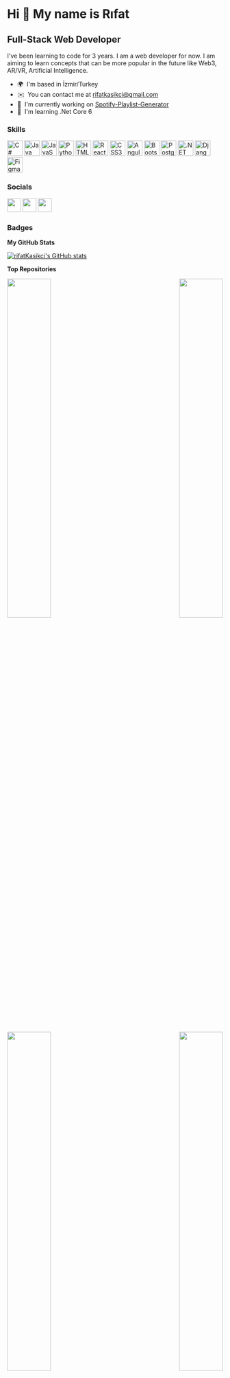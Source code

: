 Hi 👋 My name is Rıfat
======================

Full-Stack Web Developer
------------------------

I've been learning to code for 3 years. I am a web developer for now. I am aiming to learn concepts that can be more popular in the future like Web3, AR/VR, Artificial Intelligence.

* 🌍  I'm based in İzmir/Turkey
* ✉️  You can contact me at [rifatkasikci@gmail.com](mailto:rifatkasikci@gmail.com)
* 🚀  I'm currently working on [Spotify-Playlist-Generator](https://github.com/rifatKasikci/spotify-playlist-generator)
* 🧠  I'm learning .Net Core 6

### Skills

<p align="left">
<a href="https://docs.microsoft.com/en-us/dotnet/csharp/" target="_blank" rel="noreferrer"><img src="https://raw.githubusercontent.com/danielcranney/readme-generator/main/public/icons/skills/csharp-colored.svg" width="36" height="36" alt="C#" /></a>
<a href="https://www.oracle.com/java/" target="_blank" rel="noreferrer"><img src="https://raw.githubusercontent.com/danielcranney/readme-generator/main/public/icons/skills/java-colored.svg" width="36" height="36" alt="Java" /></a>
<a href="https://developer.mozilla.org/en-US/docs/Web/JavaScript" target="_blank" rel="noreferrer"><img src="https://raw.githubusercontent.com/danielcranney/readme-generator/main/public/icons/skills/javascript-colored.svg" width="36" height="36" alt="JavaScript" /></a>
<a href="https://www.python.org/" target="_blank" rel="noreferrer"><img src="https://raw.githubusercontent.com/danielcranney/readme-generator/main/public/icons/skills/python-colored.svg" width="36" height="36" alt="Python" /></a>
<a href="https://developer.mozilla.org/en-US/docs/Glossary/HTML5" target="_blank" rel="noreferrer"><img src="https://raw.githubusercontent.com/danielcranney/readme-generator/main/public/icons/skills/html5-colored.svg" width="36" height="36" alt="HTML5" /></a>
<a href="https://reactjs.org/" target="_blank" rel="noreferrer"><img src="https://raw.githubusercontent.com/danielcranney/readme-generator/main/public/icons/skills/react-colored.svg" width="36" height="36" alt="React" /></a>
<a href="https://www.w3.org/TR/CSS/#css" target="_blank" rel="noreferrer"><img src="https://raw.githubusercontent.com/danielcranney/readme-generator/main/public/icons/skills/css3-colored.svg" width="36" height="36" alt="CSS3" /></a>
<a href="https://angular.io/" target="_blank" rel="noreferrer"><img src="https://raw.githubusercontent.com/danielcranney/readme-generator/main/public/icons/skills/angularjs-colored.svg" width="36" height="36" alt="Angular" /></a>
<a href="https://getbootstrap.com/" target="_blank" rel="noreferrer"><img src="https://raw.githubusercontent.com/danielcranney/readme-generator/main/public/icons/skills/bootstrap-colored.svg" width="36" height="36" alt="Bootstrap" /></a>
<a href="https://www.postgresql.org/" target="_blank" rel="noreferrer"><img src="https://raw.githubusercontent.com/danielcranney/readme-generator/main/public/icons/skills/postgresql-colored.svg" width="36" height="36" alt="PostgreSQL" /></a>
<a href="https://dotnet.microsoft.com/en-us/" target="_blank" rel="noreferrer"><img src="https://raw.githubusercontent.com/danielcranney/readme-generator/main/public/icons/skills/dot-net-colored.svg" width="36" height="36" alt=".NET" /></a>
<a href="https://www.djangoproject.com/" target="_blank" rel="noreferrer"><img src="https://raw.githubusercontent.com/danielcranney/readme-generator/main/public/icons/skills/django-colored.svg" width="36" height="36" alt="Django" /></a>
<a href="https://www.figma.com/" target="_blank" rel="noreferrer"><img src="https://raw.githubusercontent.com/danielcranney/readme-generator/main/public/icons/skills/figma-colored.svg" width="36" height="36" alt="Figma" /></a>
</p>


### Socials

<p align="left"> <a href="https://www.github.com/rifatKasikci" target="_blank" rel="noreferrer"><img src="https://raw.githubusercontent.com/danielcranney/readme-generator/main/public/icons/socials/github.svg" width="32" height="32" /></a> <a href="https://www.linkedin.com/in/rifatkasikci" target="_blank" rel="noreferrer"><img src="https://raw.githubusercontent.com/danielcranney/readme-generator/main/public/icons/socials/linkedin.svg" width="32" height="32" /></a> <a href="http://www.medium.com/@rifatkasikci" target="_blank" rel="noreferrer"><img src="https://raw.githubusercontent.com/danielcranney/readme-generator/main/public/icons/socials/medium.svg" width="32" height="32" /></a></p>

### Badges

<b>My GitHub Stats</b>

<a href="http://www.github.com/rifatKasikci"><img src="https://github-readme-stats.vercel.app/api?username=rifatKasikci&show_icons=true&hide=&count_private=true&title_color=0891b2&text_color=ffffff&icon_color=22c55e&bg_color=0f172a&hide_border=true&show_icons=true" alt="rifatKasikci's GitHub stats" /></a>

<b>Top Repositories</b>

<div width="100%" align="center"><a href="https://github.com/rifatKasikci/RentACar-Project" align="left"><img align="left" width="45%" src="https://github-readme-stats.vercel.app/api/pin/?username=rifatKasikci&repo=RentACar-Project&title_color=0891b2&text_color=ffffff&icon_color=22c55e&bg_color=0f172a&hide_border=true&locale=en" /></a><a href="https://github.com/rifatKasikci/HRMS-PROJECT" align="right"><img align="right" width="45%" src="https://github-readme-stats.vercel.app/api/pin/?username=rifatKasikci&repo=HRMS-PROJECT&title_color=0891b2&text_color=ffffff&icon_color=22c55e&bg_color=0f172a&hide_border=true&locale=en" /></a></div><br /><br /><br /><br /><br /><br /><br />

<br /><br /><br /><br /><br />

<div width="100%" align="center"><a href="https://github.com/rifatKasikci/RentACar-Frontend" align="left"><img align="left" width="45%" src="https://github-readme-stats.vercel.app/api/pin/?username=rifatKasikci&repo=RentACar-Frontend&title_color=0891b2&text_color=ffffff&icon_color=22c55e&bg_color=0f172a&hide_border=true&locale=en" /></a><a href="https://github.com/rifatKasikci/HRMS-PROJECT-FRONTEND" align="right"><img align="right" width="45%" src="https://github-readme-stats.vercel.app/api/pin/?username=rifatKasikci&repo=HRMS-PROJECT-FRONTEND&title_color=0891b2&text_color=ffffff&icon_color=22c55e&bg_color=0f172a&hide_border=true&locale=en" /></a></div>
